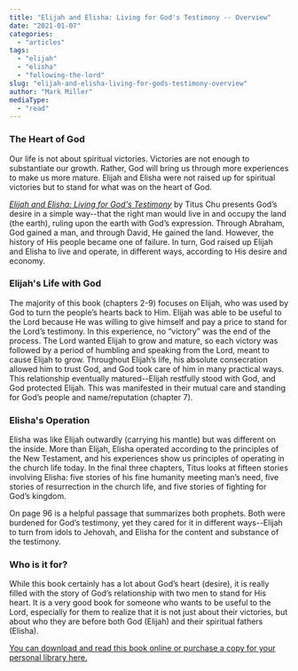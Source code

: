 ```yaml
---
title: "Elijah and Elisha: Living for God's Testimony -- Overview"
date: "2021-01-07"
categories: 
  - "articles"
tags: 
  - "elijah"
  - "elisha"
  - "following-the-lord"
slug: "elijah-and-elisha-living-for-gods-testimony-overview"
author: "Mark Miller"
mediaType: 
  - "read"
---
```


### The Heart of God

Our life is not about spiritual victories. Victories are not enough to substantiate our growth. Rather, God will bring us through more experiences to make us more mature. Elijah and Elisha were not raised up for spiritual victories but to stand for what was on the heart of God.

_[Elijah and Elisha: Living for God's Testimony](https://www.asweetsavor.org/book-elijah-elisha/)_ by Titus Chu presents God’s desire in a simple way--that the right man would live in and occupy the land (the earth), ruling upon the earth with God’s expression. Through Abraham, God gained a man, and through David, He gained the land. However, the history of His people became one of failure. In turn, God raised up Elijah and Elisha to live and operate, in different ways, according to His desire and economy.

### Elijah's Life with God

The majority of this book (chapters 2-9) focuses on Elijah, who was used by God to turn the people’s hearts back to Him. Elijah was able to be useful to the Lord because He was willing to give himself and pay a price to stand for the Lord’s testimony. In this experience, no “victory” was the end of the process. The Lord wanted Elijah to grow and mature, so each victory was followed by a period of humbling and speaking from the Lord, meant to cause Elijah to grow. Throughout Elijah’s life, his absolute consecration allowed him to trust God, and God took care of him in many practical ways. This relationship eventually matured--Elijah restfully stood with God, and God protected Elijah. This was manifested in their mutual care and standing for God’s people and name/reputation (chapter 7).

### Elisha's Operation

Elisha was like Elijah outwardly (carrying his mantle) but was different on the inside. More than Elijah, Elisha operated according to the principles of the New Testament, and his experiences show us principles of operating in the church life today. In the final three chapters, Titus looks at fifteen stories involving Elisha: five stories of his fine humanity meeting man’s need, five stories of resurrection in the church life, and five stories of fighting for God’s kingdom.

On page 96 is a helpful passage that summarizes both prophets. Both were burdened for God’s testimony, yet they cared for it in different ways--Elijah to turn from idols to Jehovah, and Elisha for the content and substance of the testimony.

### Who is it for?

While this book certainly has a lot about God’s heart (desire), it is really filled with the story of God’s relationship with two men to stand for His heart. It is a very good book for someone who wants to be useful to the Lord, especially for them to realize that it is not just about their victories, but about who they are before both God (Elijah) and their spiritual fathers (Elisha).

[You can download and read this book online or purchase a copy for your personal library here.](https://www.asweetsavor.org/book-elijah-elisha/)
